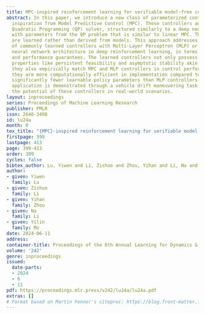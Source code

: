 ```yaml
---
title: MPC-inspired reinforcement learning for verifiable model-free control
abstract: In this paper, we introduce a new class of parameterized controllers, drawing
  inspiration from Model Predictive Control (MPC). These controllers adopt an unrolled
  Quadratic Programming (QP) solver, structured similarly to a deep neural network,
  with parameters from the QP problem that is similar to linear MPC. The parameters
  are learned rather than derived from models. This approach addresses the limitations
  of commonly learned controllers with Multi-Layer Perceptron (MLP) or other general
  neural network architecture in deep reinforcement learning, in terms of explainability
  and performance guarantees. The learned controllers not only possess verifiable
  properties like persistent feasibility and asymptotic stability akin to MPC, but
  they also empirically match MPC and MLP controllers in control performance. Moreover,
  they are more computationally efficient in implementation compared to MPC and require
  significantly fewer learnable policy parameters than MLP controllers. Practical
  application is demonstrated through a vehicle drift maneuvering task, showcasing
  the potential of these controllers in real-world scenarios.
layout: inproceedings
series: Proceedings of Machine Learning Research
publisher: PMLR
issn: 2640-3498
id: lu24a
month: 0
tex_title: "{MPC}-inspired reinforcement learning for verifiable model-free control"
firstpage: 399
lastpage: 413
page: 399-413
order: 399
cycles: false
bibtex_author: Lu, Yiwen and Li, Zishuo and Zhou, Yihan and Li, Na and Mo, Yilin
author:
- given: Yiwen
  family: Lu
- given: Zishuo
  family: Li
- given: Yihan
  family: Zhou
- given: Na
  family: Li
- given: Yilin
  family: Mo
date: 2024-06-11
address:
container-title: Proceedings of the 6th Annual Learning for Dynamics & Control Conference
volume: '242'
genre: inproceedings
issued:
  date-parts:
  - 2024
  - 6
  - 11
pdf: https://proceedings.mlr.press/v242/lu24a/lu24a.pdf
extras: []
# Format based on Martin Fenner's citeproc: https://blog.front-matter.io/posts/citeproc-yaml-for-bibliographies/
---
```

